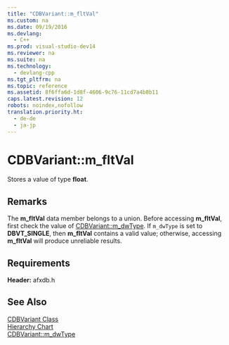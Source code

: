 ```yaml
---
title: "CDBVariant::m_fltVal"
ms.custom: na
ms.date: 09/19/2016
ms.devlang: 
  - C++
ms.prod: visual-studio-dev14
ms.reviewer: na
ms.suite: na
ms.technology: 
  - devlang-cpp
ms.tgt_pltfrm: na
ms.topic: reference
ms.assetid: 8f6ffa6d-1d8f-4606-9c76-11cd7a4b8b11
caps.latest.revision: 12
robots: noindex,nofollow
translation.priority.ht: 
  - de-de
  - ja-jp
---
```

# CDBVariant::m_fltVal
Stores a value of type **float**.  
  
## Remarks  
 The **m_fltVal** data member belongs to a union. Before accessing **m_fltVal**, first check the value of [CDBVariant::m_dwType](../vs140/CDBVariant--m_dwType.md). If `m_dwType` is set to **DBVT_SINGLE**, then **m_fltVal** contains a valid value; otherwise, accessing **m_fltVal** will produce unreliable results.  
  
## Requirements  
 **Header:** afxdb.h  
  
## See Also  
 [CDBVariant Class](../vs140/CDBVariant-Class.md)   
 [Hierarchy Chart](../vs140/Hierarchy-Chart.md)   
 [CDBVariant::m_dwType](../vs140/CDBVariant--m_dwType.md)
